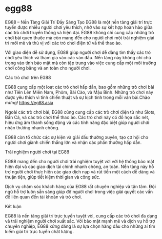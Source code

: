 # egg88
 EG88 – Nền Tảng Giải Trí Đầy Sáng Tạo
EG88 là một nền tảng giải trí trực tuyến được nhiều người chơi yêu thích, nhờ vào sự kết hợp hoàn hảo giữa các trò chơi truyền thống và hiện đại. EG88 không chỉ cung cấp những trò chơi bài quen thuộc mà còn mang đến cho người chơi một trải nghiệm giải trí mới mẻ và thú vị với các trò chơi điện tử và thể thao ảo.

Với giao diện dễ sử dụng, EG88 giúp người chơi dễ dàng tìm thấy các trò chơi yêu thích và tham gia vào các ván đấu. Nền tảng này không chỉ chú trọng vào tính bảo mật mà còn tập trung vào việc cung cấp một môi trường chơi công bằng và an toàn cho người chơi.

Các trò chơi trên EG88

EG88 cung cấp một loạt các trò chơi hấp dẫn, bao gồm những trò chơi bài như Tiến Lên Miền Nam, Phỏm, Bài Cào, và Mậu Binh. Những trò chơi này được yêu thích vì tính chiến thuật và sự kịch tính trong mỗi ván bài.Chào mừng! https://eg88.asia

Ngoài các trò chơi bài, EG88 cũng cung cấp các trò chơi điện tử như Slots, Bắn Cá, và các trò chơi thể thao ảo. Các trò chơi này có đồ họa sắc nét, hiệu ứng âm thanh sống động và các tính năng đặc biệt giúp người chơi nhận thưởng nhanh chóng.

EG88 còn tổ chức các sự kiện và giải đấu thường xuyên, tạo cơ hội cho người chơi giành chiến thắng lớn và nhận các phần thưởng hấp dẫn.

Trải nghiệm người chơi tại EG88

EG88 mang đến cho người chơi trải nghiệm tuyệt vời với hệ thống bảo mật hiện đại và các giao dịch tài chính nhanh chóng, an toàn. Nền tảng này hỗ trợ người chơi thực hiện các giao dịch nạp và rút tiền một cách dễ dàng và thuận tiện, giúp tiết kiệm thời gian và công sức.

Dịch vụ chăm sóc khách hàng của EG88 rất chuyên nghiệp và tận tâm. Đội ngũ hỗ trợ luôn sẵn sàng giúp đỡ người chơi trong việc giải quyết các vấn đề liên quan đến tài khoản và trò chơi.

Kết luận

EG88 là nền tảng giải trí trực tuyến tuyệt vời, cung cấp các trò chơi đa dạng và trải nghiệm người chơi xuất sắc. Với bảo mật mạnh mẽ và dịch vụ hỗ trợ chuyên nghiệp, EG88 xứng đáng là sự lựa chọn hàng đầu cho những ai tìm kiếm giải trí trực tuyến chất lượng.
